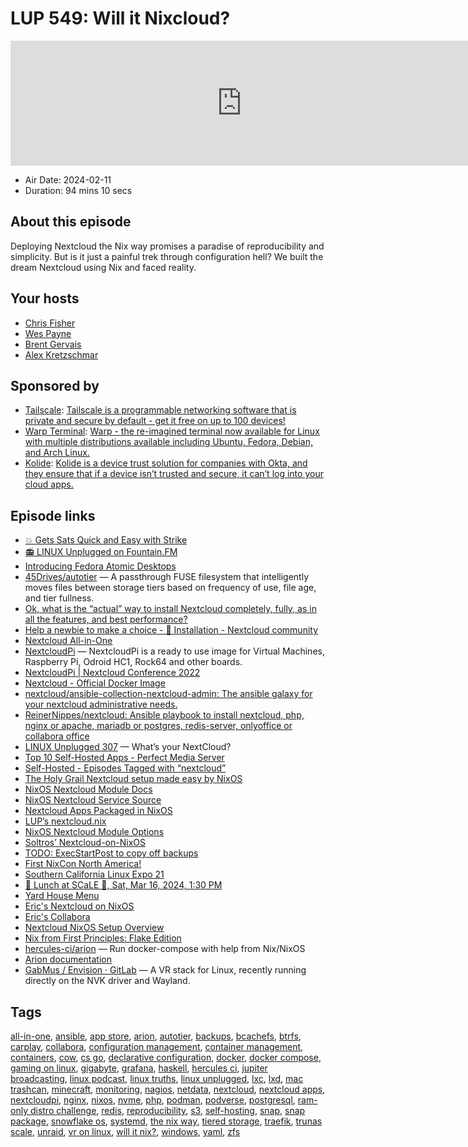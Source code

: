 # LUP 549: Will it Nixcloud?

<iframe src="https://player.fireside.fm/v2/RUkczH-V+cO6Z7U1E?theme=dark" width="740" height="200" frameborder="0" scrolling="no"></iframe>

* Air Date: 2024-02-11
* Duration: 94 mins 10 secs

## About this episode

Deploying Nextcloud the Nix way promises a paradise of reproducibility and simplicity. But is it just a painful trek through configuration hell? We built the dream Nextcloud using Nix and faced reality.

## Your hosts
* [Chris Fisher](https://linuxunplugged.com/hosts/chrislas)
* [Wes Payne](https://linuxunplugged.com/hosts/wes)
* [Brent Gervais](https://linuxunplugged.com/hosts/brent)
* [Alex Kretzschmar](https://linuxunplugged.com/guests/alexktz)

## Sponsored by

  * [Tailscale](http://tailscale.com/linuxunplugged): [Tailscale is a programmable networking software that is private and secure by default - get it free on up to 100 devices!](http://tailscale.com/linuxunplugged)
  * [Warp Terminal](https://warp.dev/linux-terminal): [Warp - the re-imagined terminal now available for Linux with multiple distributions available including Ubuntu, Fedora, Debian, and Arch Linux.](https://warp.dev/linux-terminal)
  * [Kolide](https://kolide.com/unplugged): [Kolide is a device trust solution for companies with Okta, and they ensure that if a device isn’t trusted and secure, it can’t log into your cloud apps.](https://kolide.com/unplugged)



## Episode links

  * [💥 Gets Sats Quick and Easy with Strike](https://strike.me/ "💥 Gets Sats Quick and Easy with Strike")
  * [📻 LINUX Unplugged on Fountain.FM](https://www.fountain.fm/show/dWiuBeqpDSM86AwXRXov "📻 LINUX Unplugged on Fountain.FM")
  * [Introducing Fedora Atomic Desktops](https://fedoramagazine.org/introducing-fedora-atomic-desktops/ "Introducing Fedora Atomic Desktops")
  * [45Drives/autotier](https://github.com/45Drives/autotier "45Drives/autotier") — A passthrough FUSE filesystem that intelligently moves files between storage tiers based on frequency of use, file age, and tier fullness.
  * [Ok, what is the “actual” way to install Nextcloud completely, fully, as in all the features, and best performance?](https://www.reddit.com/r/NextCloud/comments/zhj11x/ok_what_is_the_actual_way_to_install_nextcloud/ "Ok, what is the “actual” way to install Nextcloud completely, fully, as in all the features, and best performance?")
  * [Help a newbie to make a choice - 🚧 Installation - Nextcloud community](https://help.nextcloud.com/t/help-a-newbie-to-make-a-choice/97856 "Help a newbie to make a choice - 🚧 Installation - Nextcloud community")
  * [Nextcloud All-in-One](https://github.com/nextcloud/all-in-one "Nextcloud All-in-One")
  * [NextcloudPi](https://github.com/nextcloud/nextcloudpi "NextcloudPi") — NextcloudPi is a ready to use image for Virtual Machines, Raspberry Pi, Odroid HC1, Rock64 and other boards. 
  * [NextcloudPi | Nextcloud Conference 2022](https://www.youtube.com/watch?v=7P3k8Mmdr6M "NextcloudPi | Nextcloud Conference 2022")
  * [Nextcloud - Official Docker Image](https://hub.docker.com/_/nextcloud "Nextcloud - Official Docker Image")
  * [nextcloud/ansible-collection-nextcloud-admin: The ansible galaxy for your nextcloud administrative needs.](https://github.com/nextcloud/ansible-collection-nextcloud-admin "nextcloud/ansible-collection-nextcloud-admin: The ansible galaxy for your nextcloud administrative needs.")
  * [ReinerNippes/nextcloud: Ansible playbook to install nextcloud, php, nginx or apache, mariadb or postgres, redis-server, onlyoffice or collabora office](https://github.com/ReinerNippes/nextcloud "ReinerNippes/nextcloud: Ansible playbook to install nextcloud, php, nginx or apache, mariadb or postgres, redis-server, onlyoffice or collabora office")
  * [LINUX Unplugged 307](https://linuxunplugged.com/307 "LINUX Unplugged 307") — What’s your NextCloud? 
  * [Top 10 Self-Hosted Apps - Perfect Media Server](https://perfectmediaserver.com/04-day-two/top10apps/#2-nextcloud "Top 10 Self-Hosted Apps - Perfect Media Server")
  * [Self-Hosted - Episodes Tagged with “nextcloud”](https://selfhosted.show/tags/nextcloud "Self-Hosted - Episodes Tagged with “nextcloud”")
  * [The Holy Grail Nextcloud setup made easy by NixOS](https://carjorvaz.com/posts/the-holy-grail-nextcloud-setup-made-easy-by-nixos/ "The Holy Grail Nextcloud setup made easy by NixOS")
  * [NixOS Nextcloud Module Docs](https://github.com/NixOS/nixpkgs/blob/nixos-23.11/nixos/modules/services/web-apps/nextcloud.md "NixOS Nextcloud Module Docs")
  * [NixOS Nextcloud Service Source](https://github.com/NixOS/nixpkgs/blob/nixos-23.11/nixos/modules/services/web-apps/nextcloud.nix "NixOS Nextcloud Service Source")
  * [Nextcloud Apps Packaged in NixOS](https://github.com/NixOS/nixpkgs/blob/master/pkgs/servers/nextcloud/packages/nextcloud-apps.json "Nextcloud Apps Packaged in NixOS")
  * [LUP’s nextcloud.nix](https://github.com/JupiterBroadcasting/nixconfigs/blob/main/nextcloud.nix "LUP’s nextcloud.nix")
  * [NixOS Nextcloud Module Options](https://search.nixos.org/options?channel=unstable&from=0&size=50&sort=relevance&type=packages&query=nextcloud "NixOS Nextcloud Module Options")
  * [Soltros’ Nextcloud-on-NixOS](https://raw.githubusercontent.com/soltros/configbuilder/main/server-modules/nextcloud-server.nix "Soltros’ Nextcloud-on-NixOS")
  * [TODO: ExecStartPost to copy off backups](https://notes.abhinavsarkar.net/2023/mastodon-backup "TODO: ExecStartPost to copy off backups")
  * [First NixCon North America!](https://discourse.nixos.org/t/announcing-first-nixcon-north-america/35874 "First NixCon North America!")
  * [Southern California Linux Expo 21](https://www.socallinuxexpo.org/scale/21x "Southern California Linux Expo 21")
  * [🍔 Lunch at SCaLE 🍇, Sat, Mar 16, 2024, 1:30 PM](https://www.meetup.com/jupiterbroadcasting/events/298780542 "🍔 Lunch at SCaLE 🍇, Sat, Mar 16, 2024, 1:30 PM")
  * [Yard House Menu](https://www.yardhouse.com/menu/starters/apps?setRestaurant=8307&cmpid=br:yh_ag:ie_ch:dry_ca:YHGMB_sn:gmb_gt:pasadena-ca-8307_pl:menu_rd:1006 "Yard House Menu")
  * [Eric's Nextcloud on NixOS](https://github.com/EricTheMagician/infrastructure/blob/main/systems/thepodfather/nextcloud.nix "Eric's Nextcloud on NixOS")
  * [Eric's Collabora](https://github.com/EricTheMagician/nixpkgs/tree/collabora "Eric's Collabora")
  * [Nextcloud NixOS Setup Overview](https://noah.masu.rs/posts/nextcloud-nixos-setup-overview/ "Nextcloud NixOS Setup Overview")
  * [Nix from First Principles: Flake Edition](https://tonyfinn.com/blog/nix-from-first-principles-flake-edition/ "Nix from First Principles: Flake Edition")
  * [hercules-ci/arion](https://github.com/hercules-ci/arion?tab=readme-ov-file "hercules-ci/arion") — Run docker-compose with help from Nix/NixOS
  * [Arion documentation](https://docs.hercules-ci.com/arion/ "Arion documentation")
  * [GabMus / Envision · GitLab](https://gitlab.com/gabmus/envision "GabMus / Envision · GitLab") — A VR stack for Linux, recently running directly on the NVK driver and Wayland.



## Tags

[all-in-one](https://linuxunplugged.com/tags/all-in-one), [ansible](https://linuxunplugged.com/tags/ansible), [app store](https://linuxunplugged.com/tags/app%20store), [arion](https://linuxunplugged.com/tags/arion), [autotier](https://linuxunplugged.com/tags/autotier), [backups](https://linuxunplugged.com/tags/backups), [bcachefs](https://linuxunplugged.com/tags/bcachefs), [btrfs](https://linuxunplugged.com/tags/btrfs), [carplay](https://linuxunplugged.com/tags/carplay), [collabora](https://linuxunplugged.com/tags/collabora), [configuration management](https://linuxunplugged.com/tags/configuration%20management), [container management](https://linuxunplugged.com/tags/container%20management), [containers](https://linuxunplugged.com/tags/containers), [cow](https://linuxunplugged.com/tags/cow), [cs go](https://linuxunplugged.com/tags/cs%20go), [declarative configuration](https://linuxunplugged.com/tags/declarative%20configuration), [docker](https://linuxunplugged.com/tags/docker), [docker compose](https://linuxunplugged.com/tags/docker%20compose), [gaming on linux](https://linuxunplugged.com/tags/gaming%20on%20linux), [gigabyte](https://linuxunplugged.com/tags/gigabyte), [grafana](https://linuxunplugged.com/tags/grafana), [haskell](https://linuxunplugged.com/tags/haskell), [hercules ci](https://linuxunplugged.com/tags/hercules%20ci), [jupiter broadcasting](https://linuxunplugged.com/tags/jupiter%20broadcasting), [linux podcast](https://linuxunplugged.com/tags/linux%20podcast), [linux truths](https://linuxunplugged.com/tags/linux%20truths), [linux unplugged](https://linuxunplugged.com/tags/linux%20unplugged), [lxc](https://linuxunplugged.com/tags/lxc), [lxd](https://linuxunplugged.com/tags/lxd), [mac trashcan](https://linuxunplugged.com/tags/mac%20trashcan), [minecraft](https://linuxunplugged.com/tags/minecraft), [monitoring](https://linuxunplugged.com/tags/monitoring), [nagios](https://linuxunplugged.com/tags/nagios), [netdata](https://linuxunplugged.com/tags/netdata), [nextcloud](https://linuxunplugged.com/tags/nextcloud), [nextcloud apps](https://linuxunplugged.com/tags/nextcloud%20apps), [nextcloudpi](https://linuxunplugged.com/tags/nextcloudpi), [nginx](https://linuxunplugged.com/tags/nginx), [nixos](https://linuxunplugged.com/tags/nixos), [nvme](https://linuxunplugged.com/tags/nvme), [php](https://linuxunplugged.com/tags/php), [podman](https://linuxunplugged.com/tags/podman), [podverse](https://linuxunplugged.com/tags/podverse), [postgresql](https://linuxunplugged.com/tags/postgresql), [ram-only distro challenge](https://linuxunplugged.com/tags/ram-only%20distro%20challenge), [redis](https://linuxunplugged.com/tags/redis), [reproducibility](https://linuxunplugged.com/tags/reproducibility), [s3](https://linuxunplugged.com/tags/s3), [self-hosting](https://linuxunplugged.com/tags/self-hosting), [snap](https://linuxunplugged.com/tags/snap), [snap package](https://linuxunplugged.com/tags/snap%20package), [snowflake os](https://linuxunplugged.com/tags/snowflake%20os), [systemd](https://linuxunplugged.com/tags/systemd), [the nix way](https://linuxunplugged.com/tags/the%20nix%20way), [tiered storage](https://linuxunplugged.com/tags/tiered%20storage), [traefik](https://linuxunplugged.com/tags/traefik), [trunas scale](https://linuxunplugged.com/tags/trunas%20scale), [unraid](https://linuxunplugged.com/tags/unraid), [vr on linux](https://linuxunplugged.com/tags/vr%20on%20linux), [will it nix?](https://linuxunplugged.com/tags/will%20it%20nix%3F), [windows](https://linuxunplugged.com/tags/windows), [yaml](https://linuxunplugged.com/tags/yaml), [zfs](https://linuxunplugged.com/tags/zfs)